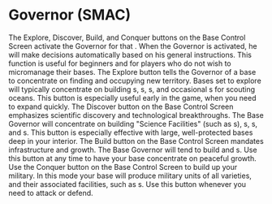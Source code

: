 # Governor (SMAC)

The Explore, Discover, Build, and Conquer buttons on the Base Control Screen activate the Governor for that . When the Governor is activated, he will make decisions automatically based on his general instructions. This function is useful for beginners and for players who do not wish to micromanage their bases.
The Explore button tells the Governor of a base to concentrate on finding and occupying new territory. Bases set to explore will typically concentrate on building s, s, s, and occasional s for scouting oceans. This button is especially useful early in the game, when you need to expand quickly.
The Discover button on the Base Control Screen emphasizes scientific discovery and technological breakthroughs. The Base Governor will concentrate on building "Science Facilities" (such as s), s, s, and s. This button is especially effective with large, well-protected bases deep in your interior.
The Build button on the Base Control Screen mandates infrastructure and growth. The Base Governor will tend to build and s. Use this button at any time to have your base concentrate on peaceful growth.
Use the Conquer button on the Base Control Screen to build up your military. In this mode your base will produce military units of all varieties, and their associated facilities, such as s. Use this button whenever you need to attack or defend.